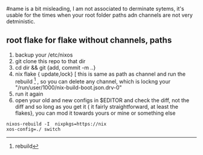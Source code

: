 #name is a bit misleading, I am not associated to derminate sytems, it's usable for the times when your root folder paths adn channels are not very detministic.
## root flake for flake without channels, paths
1. backup your /etc/nixos
2. git clone this repo to that dir
3. cd dir && git {add, commit -m  ..} 
4. nix flake { update,lock} [ this is same as path as channel and run the rebuild [^1] , so you can delete any channel, which is lockng your "/run/user/1000/nix-build-boot.json.drv-0" 
5. run it again
6. open your old and new configs in $EDITOR  and check the diff, not the diff and so long as you get it ( it fairly straightforward, at least the flakes}, you can mod it towards yours or mine or something else
 
[^1]: rebuild
```
nixos-rebuild -I  nixpkgs=https://nix
xos-config=./ switch
```

